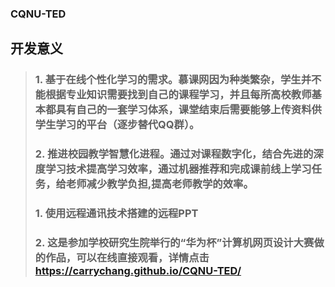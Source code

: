 ### CQNU-TED
### 
## 开发意义
   >### 1. 基于在线个性化学习的需求。慕课网因为种类繁杂，学生并不能根据专业知识需要找到自己的课程学习，并且每所高校教师基本都具有自己的一套学习体系，课堂结束后需要能够上传资料供学生学习的平台（逐步替代QQ群）。
   >### 2. 推进校园教学智慧化进程。通过对课程数字化，结合先进的深度学习技术提高学习效率，通过机器推荐和完成课前线上学习任务，给老师减少教学负担,提高老师教学的效率。
>### 1. 使用远程通讯技术搭建的远程PPT
>### 2. 这是参加学校研究生院举行的“华为杯”计算机网页设计大赛做的作品，可以在线直接观看，详情点击 https://carrychang.github.io/CQNU-TED/
